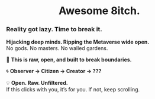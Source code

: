 <h1 align="center">Awesome 8itch.</h1>

### Reality got lazy. Time to break it.  

**Hijacking deep minds. Ripping the Metaverse wide open.**  
No gods. No masters. No walled gardens.  

🧠 **This is raw, open, and built to break boundaries.**  

🌀 **Observer → Citizen → Creator → ???**  

💡 **Open. Raw. Unfiltered.**  
If this clicks with you, it’s for you. If not, keep scrolling.  
